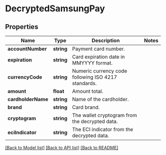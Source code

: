 # DecryptedSamsungPay

## Properties
Name | Type | Description | Notes
------------ | ------------- | ------------- | -------------
**accountNumber** | **string** | Payment card number. | 
**expiration** | **string** | Card expiration date in MMYYYY format. | 
**currencyCode** | **string** | Numeric currency code following ISO 4217 standards. | 
**amount** | **float** | Amount total. | 
**cardholderName** | **string** | Name of the cardholder. | 
**brand** | **string** | Card brand. | 
**cryptogram** | **string** | The wallet cryptogram from the decrypted data. | 
**eciIndicator** | **string** | The ECI indicator from the decrypted data. | 

[[Back to Model list]](../README.md#documentation-for-models) [[Back to API list]](../README.md#documentation-for-api-endpoints) [[Back to README]](../README.md)


